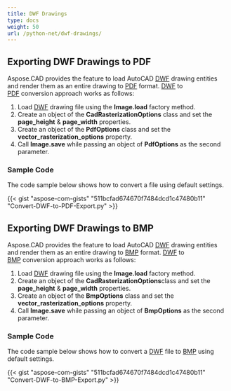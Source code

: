 ```yaml
---
title: DWF Drawings
type: docs
weight: 50
url: /python-net/dwf-drawings/
---
```


## **Exporting DWF Drawings to PDF**

Aspose.CAD provides the feature to load AutoCAD [DWF](https://docs.fileformat.com/cad/dwf/) drawing entities and render them as an entire drawing to [PDF](https://docs.fileformat.com/pdf/) format. [DWF](https://docs.fileformat.com/cad/dwf/) to [PDF](https://docs.fileformat.com/pdf/) conversion approach works as follows:

1. Load [DWF](https://docs.fileformat.com/cad/dwf/) drawing file using the **Image.load** factory method.
1. Create an object of the **CadRasterizationOptions** class and set the **page_height** & **page_width** properties.
1. Create an object of the **PdfOptions** class and set the **vector_rasterization_options** property.
1. Call **Image.save** while passing an object of **PdfOptions** as the second parameter.

### Sample Code

The code sample below shows how to convert a file using default settings.


{{< gist "aspose-com-gists" "511bcfad674670f7484dcd1c47480b11" "Convert-DWF-to-PDF-Export.py" >}}

## **Exporting DWF Drawings to BMP**

Aspose.CAD provides the feature to load AutoCAD [DWF](https://docs.fileformat.com/cad/dwf/) drawing entities and render them as an entire drawing to [BMP](https://docs.fileformat.com/image/bmp/) format. [DWF](https://docs.fileformat.com/cad/dwf/) to [BMP](https://docs.fileformat.com/image/bmp/) conversion approach works as follows:

1. Load [DWF](https://docs.fileformat.com/cad/dwf/) drawing file using the **Image.load** factory method.
1. Create an object of the **CadRasterizationOptions**class and set the **page_height** & **page_width** properties.
1. Create an object of the **BmpOptions** class and set the **vector_rasterization_options** property.
1. Call **Image.save** while passing an object of **BmpOptions** as the second parameter.

### Sample Code

The code sample below shows how to convert a [DWF](https://docs.fileformat.com/cad/dwf/) file to [BMP](https://docs.fileformat.com/image/bmp/) using default settings.

{{< gist "aspose-com-gists" "511bcfad674670f7484dcd1c47480b11" "Convert-DWF-to-BMP-Export.py" >}}
